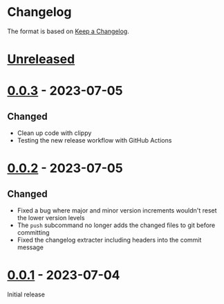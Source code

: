 # Changelog

The format is based on [Keep a Changelog][keep-a-changelog].

[keep-a-changelog]: https://keepachangelog.com/en/1.0.0/

# [Unreleased]

[Unreleased]: https://github.com/shipperstack/shipper-release/compare/0.0.3...HEAD

# [0.0.3] - 2023-07-05

## Changed

- Clean up code with clippy
- Testing the new release workflow with GitHub Actions

[0.0.3]: https://github.com/shipperstack/shipper-release/compare/0.0.2...0.0.3

# [0.0.2] - 2023-07-05

## Changed

- Fixed a bug where major and minor version increments wouldn't reset the lower version levels
- The `push` subcommand no longer adds the changed files to git before committing
- Fixed the changelog extracter including headers into the commit message

[0.0.2]: https://github.com/shipperstack/shipper-release/compare/0.0.1...0.0.2

# [0.0.1] - 2023-07-04

Initial release

[0.0.1]: https://github.com/shipperstack/shipper-release/compare/0e062087e64e764672d496c792bdbafabd264b3b...0.0.1
